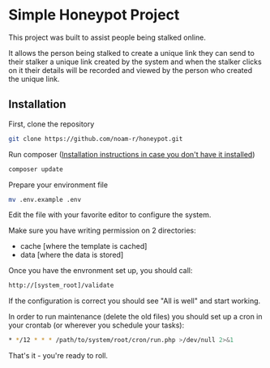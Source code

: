 # Simple Honeypot Project

This project was built to assist people being stalked online. 

It allows the person being stalked to create a unique link they can send to their stalker a unique link created by the system and when the stalker clicks on it their details will be recorded and viewed by the person who created the unique link.


## Installation

First, clone the repository
```bash
git clone https://github.com/noam-r/honeypot.git
``` 
Run composer ([Installation instructions in case you don't have it installed](https://getcomposer.org/doc/00-intro.md))
```bash
composer update
```
Prepare your environment file
```bash
mv .env.example .env
``` 
Edit the file with your favorite editor to configure the system.

Make sure you have writing permission on 2 directories:
* cache [where the template is cached]
* data [where the data is stored]

Once you have the envronment set up, you should call:
```bash
http://[system_root]/validate
```

If the configuration is correct you should see "All is well" and start working.

In order to run maintenance (delete the old files) you should set up a cron in your crontab (or wherever you schedule your tasks):

```bash
* */12 * * * /path/to/system/root/cron/run.php >/dev/null 2>&1
```

That's it - you're ready to roll. 


 